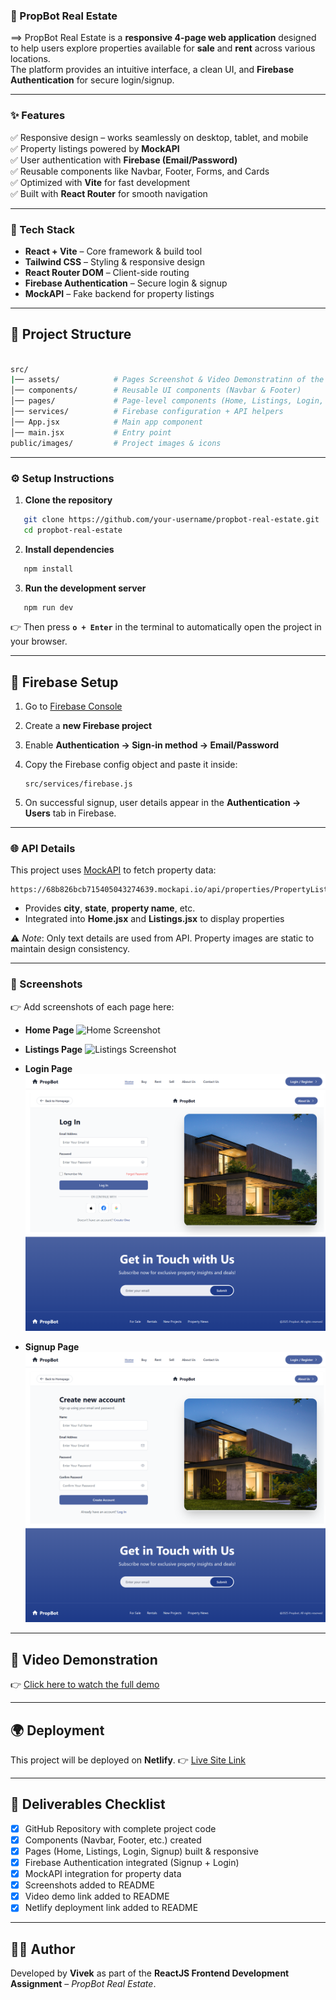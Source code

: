 ### 🏡 PropBot Real Estate

==> PropBot Real Estate is a **responsive 4-page web application** designed to help users explore properties available for **sale** and **rent** across various locations.  
The platform provides an intuitive interface, a clean UI, and **Firebase Authentication** for secure login/signup.  

---

### ✨ Features

✅ Responsive design – works seamlessly on desktop, tablet, and mobile  
✅ Property listings powered by **MockAPI**  
✅ User authentication with **Firebase (Email/Password)**  
✅ Reusable components like Navbar, Footer, Forms, and Cards  
✅ Optimized with **Vite** for fast development  
✅ Built with **React Router** for smooth navigation  

---

### 🚀 Tech Stack

- **React + Vite** – Core framework & build tool  
- **Tailwind CSS** – Styling & responsive design  
- **React Router DOM** – Client-side routing  
- **Firebase Authentication** – Secure login & signup  
- **MockAPI** – Fake backend for property listings  

---

## 📂 Project Structure

```bash

src/
|── assets/            # Pages Screenshot & Video Demonstratinn of the Assignment
│── components/        # Reusable UI components (Navbar & Footer)
│── pages/             # Page-level components (Home, Listings, Login, Signup)
│── services/          # Firebase configuration + API helpers
│── App.jsx            # Main app component
│── main.jsx           # Entry point
public/images/         # Project images & icons

```

---

### ⚙️ Setup Instructions

1. **Clone the repository**

```bash
   git clone https://github.com/your-username/propbot-real-estate.git
   cd propbot-real-estate
```

2. **Install dependencies**

```bash
   npm install
```

3. **Run the development server**

```bash
   npm run dev
```

👉 Then press **`o + Enter`** in the terminal to automatically open the project in your browser.

---

## 🔑 Firebase Setup

1. Go to [Firebase Console](https://console.firebase.google.com/)
2. Create a **new Firebase project**
3. Enable **Authentication → Sign-in method → Email/Password**
4. Copy the Firebase config object and paste it inside:

   ```
   src/services/firebase.js
   ```
5. On successful signup, user details appear in the **Authentication → Users** tab in Firebase.

---

### 🌐 API Details

This project uses [MockAPI](https://mockapi.io/) to fetch property data:

```
https://68b826bcb715405043274639.mockapi.io/api/properties/PropertyListing
```

* Provides **city**, **state**, **property name**, etc.
* Integrated into **Home.jsx** and **Listings.jsx** to display properties

⚠️ *Note*: Only text details are used from API. Property images are static to maintain design consistency.

---

### 📸 Screenshots

👉 Add screenshots of each page here:

* **Home Page**
  ![Home Screenshot](src/assets/home_screenshot.png)

* **Listings Page**
  ![Listings Screenshot](src/assets/listings_screenshot.png)

* **Login Page**
  ![Login Screenshot](src/assets/login_screenshot.png)

* **Signup Page**
  ![Signup Screenshot](src/assets/signup_screenshot.png)

---

## 🎥 Video Demonstration

👉 [Click here to watch the full demo](https://drive.google.com/file/d/1LGCQpOo0aTD2l31UKW_EPmKc6IvWQu2N/view?usp=sharing)

---

## 🌍 Deployment

This project will be deployed on **Netlify**.
👉 [Live Site Link](https://propbot-real-estate.netlify.app/)

---

## 📌 Deliverables Checklist

* [x] GitHub Repository with complete project code
* [x] Components (Navbar, Footer, etc.) created
* [x] Pages (Home, Listings, Login, Signup) built & responsive
* [x] Firebase Authentication integrated (Signup + Login)
* [x] MockAPI integration for property data
* [x] Screenshots added to README
* [x] Video demo link added to README
* [x] Netlify deployment link added to README

---

## 👨‍💻 Author

Developed by **Vivek** as part of the **ReactJS Frontend Development Assignment** – *PropBot Real Estate*.
